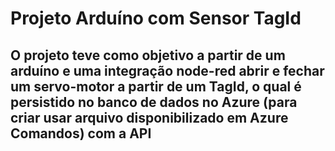 # Projeto Arduíno com Sensor TagId

## O projeto teve como objetivo a partir de um arduíno e uma integração node-red abrir e fechar um servo-motor a partir de um TagId, o qual é persistido no banco de dados no Azure (para criar usar arquivo disponibilizado em Azure Comandos) com a API
